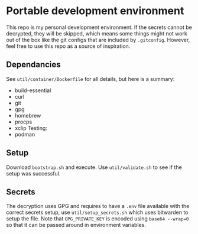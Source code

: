 # Portable development environment
This repo is my personal development environment. If the secrets cannot be decrypted, they will be skipped, which means some things might not work out of the box like the git configs that are included by `.gitconfig`. However, feel free to use this repo as a source of inspiration.
## Dependancies
See `util/container/Dockerfile` for all details, but here is a summary:
* build-essential
* curl
* git
* gpg
* homebrew
* procps
* xclip
Testing:
* podman
## Setup
Download `bootstrap.sh` and execute. Use `util/validate.sh` to see if the setup was successful.
## Secrets
The decryption uses GPG and requires to have a `.env` file available with the correct secrets setup, use `util/setup_secrets.sh` which uses bitwarden to setup the file.
Note that `GPG_PRIVATE_KEY` is encoded using `base64 --wrap=0` so that it can be passed around in environment variables.
